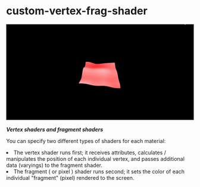 # custom-vertex-frag-shader

<img src ="https://github.com/deepakgudi-pixel/custom-vertex-frag-shader/blob/main/plane.gif">

<strong><em>Vertex shaders and fragment shaders</em></strong>
<p>You can specify two different types of shaders for each material: <p>

<li>The vertex shader runs first; it receives attributes, calculates / manipulates the position of each individual vertex, and passes additional data (varyings) to the fragment shader.</li>
<li>The fragment ( or pixel ) shader runs second; it sets the color of each individual "fragment" (pixel) rendered to the screen.</li>

